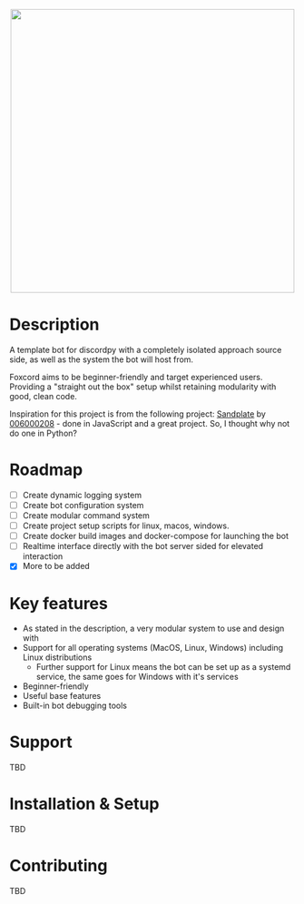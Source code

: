 <p align="center">
<img src="https://i.imgur.com/DGLrWwX.png/" height="500" width="500" >
</p>

# Description
A template bot for discordpy with a completely isolated approach source side, as well as the system the bot will host from. 

Foxcord aims to be beginner-friendly and target experienced users. Providing a "straight out the box" setup whilst retaining modularity with good, clean code.

Inspiration for this project is from the following project: [Sandplate](https://github.com/06000208/sandplate) by [006000208](https://github.com/06000208) - done in JavaScript and a great project. So, I thought why not do one in Python?

# Roadmap
 * [ ] Create dynamic logging system
 * [ ] Create bot configuration system
 * [ ] Create modular command system 
 * [ ] Create project setup scripts for linux, macos, windows.
 * [ ] Create docker build images and docker-compose for launching the bot
 * [ ] Realtime interface directly with the bot server sided for elevated interaction
 * [x] More to be added

# Key features
- As stated in the description, a very modular system to use and design with
- Support for all operating systems (MacOS, Linux, Windows) including Linux distributions
  - Further support for Linux means the bot can be set up as a systemd service, the same goes for Windows with it's services
- Beginner-friendly
- Useful base features
- Built-in bot debugging tools

# Support
TBD

# Installation & Setup
TBD

# Contributing
TBD
